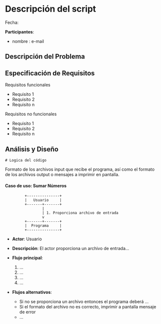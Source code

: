 # Descripción del script 

Fecha: 

**Participantes**:

- nombre : e-mail

## Descripción del Problema




## Especificación de Requisitos

Requisitos funcionales

- Requisito 1
- Requisito 2
- Requisito n

Requisitos no funcionales

- Requisito 1
- Requisito 2
- Requisito n


## Análisis y Diseño

```
# Logica del código 
```

Formato de los archivos input que recibe el programa, así como el formato de los archivos output o mensajes a imprimir en pantalla.


#### Caso de uso: Sumar Números

```
         +---------------+
         |   Usuario     |
         +-------+-------+
                 |
                 | 1. Proporciona archivo de entrada
                 v
         +-------+-------+
         |  Programa     |
         +---------------+
```

- **Actor**: Usuario
- **Descripción**: El actor proporciona un archivo de entrada...
- **Flujo principal**:

	1. ...
	2. ...
	3. ...
	4. ...
	
- **Flujos alternativos**:
	- Si no se proporciona un archivo entonces el programa deberá ...
	- Si el formato del archivo no es correcto, imprimir a pantalla mensaje de error
	- ...   
